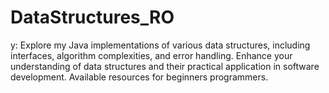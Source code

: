 # DataStructures_RO
y: Explore my Java implementations of various data structures, including interfaces, algorithm complexities, and error handling. Enhance your understanding of data structures and their practical application in software development. Available resources for beginners programmers.
